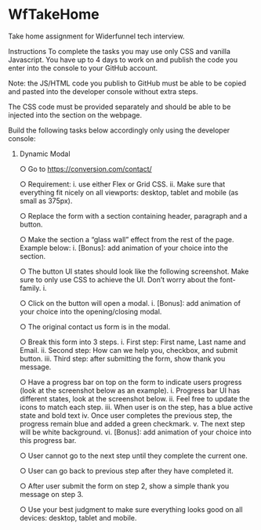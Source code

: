 # WfTakeHome

Take home assignment for Widerfunnel tech interview.

Instructions
To complete the tasks you may use only CSS and vanilla Javascript. You have up to 4 days to work on and publish the code you enter into the console to your GitHub account.

Note: the JS/HTML code you publish to GitHub must be able to be copied and pasted into the developer console without extra steps.

The CSS code must be provided separately and should be able to be injected into the <HEAD> section on the webpage.

Build the following tasks below accordingly only using the developer console:

1. Dynamic Modal

   ○ Go to https://conversion.com/contact/

   ○ Requirement:
   i. use either Flex or Grid CSS.
   ii. Make sure that everything fit nicely on all viewports: desktop, tablet and mobile (as small as 375px).

   ○ Replace the form with a section containing header, paragraph and a button.

   ○ Make the section a “glass wall” effect from the rest of the page. Example below:
   i. [Bonus]: add animation of your choice into the section.

   ○ The button UI states should look like the following screenshot. Make sure to only use CSS to achieve the UI. Don’t worry about the font-family.
   i.

   ○ Click on the button will open a modal.
   i. [Bonus]: add animation of your choice into the opening/closing modal.

   ○ The original contact us form is in the modal.

   ○ Break this form into 3 steps.
   i. First step: First name, Last name and Email.
   ii. Second step: How can we help you, checkbox, and submit button.
   iii. Third step: after submitting the form, show thank you message.

   ○ Have a progress bar on top on the form to indicate users progress (look at the screenshot below as an example).
   i. Progress bar UI has different states, look at the screenshot below.
   ii. Feel free to update the icons to match each step.
   iii. When user is on the step, has a blue active state and bold text
   iv. Once user completes the previous step, the progress remain blue and added a green checkmark.
   v. The next step will be white background.
   vi. [Bonus]: add animation of your choice into this progress bar.

   ○ User cannot go to the next step until they complete the current one.

   ○ User can go back to previous step after they have completed it.

   ○ After user submit the form on step 2, show a simple thank you message on step 3.

   ○ Use your best judgment to make sure everything looks good on all devices: desktop, tablet and mobile.
